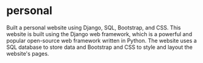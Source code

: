 # personal
Built a personal website using Django, SQL, Bootstrap, and CSS. This website is built using the Django web framework, which is a powerful and popular open-source web framework written in Python. The website uses a SQL database to store data and Bootstrap and CSS to style and layout the website's pages.
